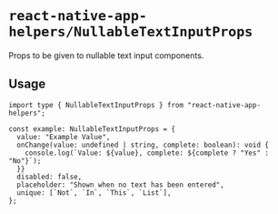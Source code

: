 # `react-native-app-helpers/NullableTextInputProps`

Props to be given to nullable text input components.

## Usage

```tsx
import type { NullableTextInputProps } from "react-native-app-helpers";

const example: NullableTextInputProps = {
  value: "Example Value",
  onChange(value: undefined | string, complete: boolean): void {
    console.log(`Value: ${value}, complete: ${complete ? "Yes" : "No"}`);
  }}
  disabled: false,
  placeholder: "Shown when no text has been entered",
  unique: [`Not`, `In`, `This`, `List`],
};
```
